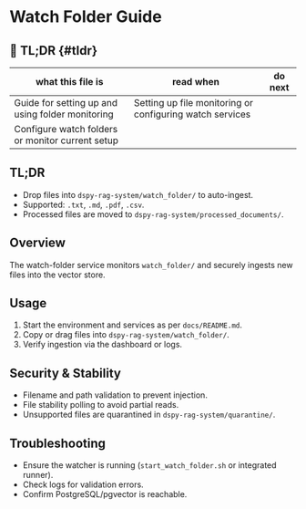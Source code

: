 # Watch Folder Guide

## 🔎 TL;DR {#tldr}

| what this file is | read when | do next |
|---|---|---|
| Guide for setting up and using folder monitoring | Setting up file monitoring or configuring watch services |
Configure watch folders or monitor current setup |

## TL;DR

- Drop files into `dspy-rag-system/watch_folder/` to auto-ingest.
- Supported: `.txt`, `.md`, `.pdf`, `.csv`.
- Processed files are moved to `dspy-rag-system/processed_documents/`.

## Overview

The watch-folder service monitors `watch_folder/` and securely ingests new files into the vector store.

## Usage

1. Start the environment and services as per `docs/README.md`.
2. Copy or drag files into `dspy-rag-system/watch_folder/`.
3. Verify ingestion via the dashboard or logs.

## Security & Stability

- Filename and path validation to prevent injection.
- File stability polling to avoid partial reads.
- Unsupported files are quarantined in `dspy-rag-system/quarantine/`.

## Troubleshooting

- Ensure the watcher is running (`start_watch_folder.sh` or integrated runner).
- Check logs for validation errors.
- Confirm PostgreSQL/pgvector is reachable.
